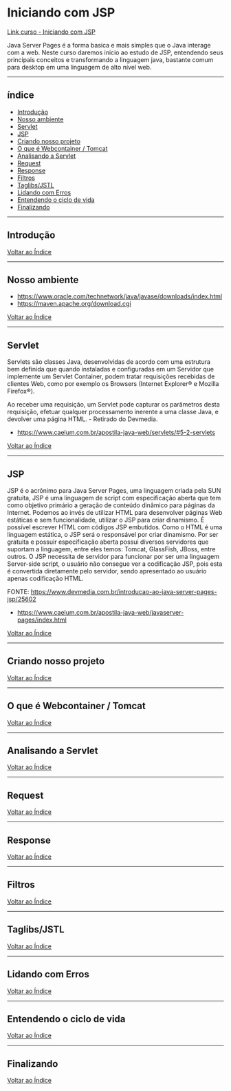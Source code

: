 # Iniciando com JSP


[ Link curso - Iniciando com JSP](https://www.schoolofnet.com/curso-iniciando-com-jsp//)


Java Server Pages é a forma basica e mais simples que o Java interage com a web. Neste curso daremos inicio ao estudo de JSP, entendendo seus principais conceitos e transformando a linguagem java, bastante comum para desktop em uma linguagem de alto nível web.

---

## <a name="indice">índice</a>

- [Introdução](#parte1)  
- [Nosso ambiente](#parte2)  
- [Servlet](#parte3)  
- [JSP](#parte4)  
- [Criando nosso projeto](#parte5)  
- [O que é Webcontainer / Tomcat](#parte6)  
- [Analisando a Servlet](#parte7)  
- [Request](#parte8)  
- [Response](#parte9)  
- [Filtros](#parte10)  
- [Taglibs/JSTL](#parte11)  
- [Lidando com Erros](#parte12)  
- [Entendendo o ciclo de vida](#parte13)  
- [Finalizando](#parte14)  

         


---

## <a name="parte1">Introdução</a>



[Voltar ao Índice](#indice)

---
## <a name="parte2">Nosso ambiente</a>

- https://www.oracle.com/technetwork/java/javase/downloads/index.html
- https://maven.apache.org/download.cgi



[Voltar ao Índice](#indice)


---
## <a name="parte3">Servlet</a>

Servlets são classes Java, desenvolvidas de acordo com uma estrutura bem definida que quando instaladas e configuradas em um Servidor que implemente um Servlet Container, podem tratar requisições recebidas de clientes Web, como por exemplo os Browsers (Internet Explorer® e Mozilla Firefox®).

Ao receber uma requisição, um Servlet pode capturar os parâmetros desta requisição, efetuar qualquer processamento inerente a uma classe Java, e devolver uma página HTML. - Retirado do Devmedia.

- https://www.caelum.com.br/apostila-java-web/servlets/#5-2-servlets



[Voltar ao Índice](#indice)


---
## <a name="parte4">JSP</a>


JSP é o acrônimo para Java Server Pages, uma linguagem criada pela SUN gratuita, JSP é uma linguagem de script com especificação aberta que tem como objetivo primário a geração de conteúdo dinâmico para páginas da Internet. Podemos ao invés de utilizar HTML para desenvolver páginas Web estáticas e sem funcionalidade, utilizar o JSP para criar dinamismo. É possível escrever HTML com códigos JSP embutidos. Como o HTML é uma linguagem estática, o JSP será o responsável por criar dinamismo. Por ser gratuita e possuir especificação aberta possui diversos servidores que suportam a linguagem, entre eles temos: Tomcat, GlassFish, JBoss, entre outros. O JSP necessita de servidor para funcionar por ser uma linguagem Server-side script, o usuário não consegue ver a codificação JSP, pois esta é convertida diretamente pelo servidor, sendo apresentado ao usuário apenas codificação HTML.

FONTE: https://www.devmedia.com.br/introducao-ao-java-server-pages-jsp/25602

- https://www.caelum.com.br/apostila-java-web/javaserver-pages/index.html


[Voltar ao Índice](#indice)


---
## <a name="parte5">Criando nosso projeto</a>

[Voltar ao Índice](#indice)


---
## <a name="parte6">O que é Webcontainer / Tomcat</a>

[Voltar ao Índice](#indice)


---
## <a name="parte7">Analisando a Servlet</a>

[Voltar ao Índice](#indice)


---
## <a name="parte8">Request</a>

[Voltar ao Índice](#indice)


---
## <a name="parte9">Response</a>

[Voltar ao Índice](#indice)


---
## <a name="parte10">Filtros</a>

[Voltar ao Índice](#indice)


---
## <a name="parte11">Taglibs/JSTL</a>

[Voltar ao Índice](#indice)


---
## <a name="parte12">Lidando com Erros</a>

[Voltar ao Índice](#indice)


---
## <a name="parte13">Entendendo o ciclo de vida</a>

[Voltar ao Índice](#indice)


---
## <a name="parte14">Finalizando</a>

[Voltar ao Índice](#indice)

